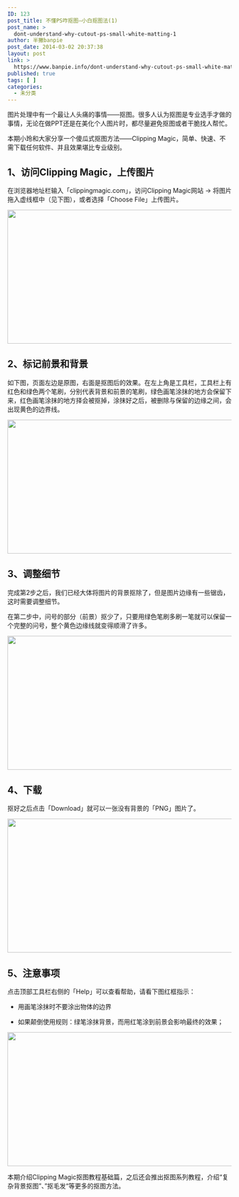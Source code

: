 ```yaml
---
ID: 123
post_title: 不懂PS咋抠图—小白抠图法(1)
post_name: >
  dont-understand-why-cutout-ps-small-white-matting-1
author: 半撇banpie
post_date: 2014-03-02 20:37:38
layout: post
link: >
  https://www.banpie.info/dont-understand-why-cutout-ps-small-white-matting-1/
published: true
tags: [ ]
categories:
  - 未分类
---
```

图片处理中有一个最让人头痛的事情——抠图。很多人认为抠图是专业选手才做的事情，无论在做PPT还是在美化个人图片时，都尽量避免抠图或者干脆找人帮忙。

本期小玲和大家分享一个傻瓜式抠图方法——Clipping Magic，简单、快速、不需下载任何软件、并且效果堪比专业级别。

## 1、访问Clipping Magic，上传图片

在浏览器地址栏输入「clippingmagic.com」，访问Clipping Magic网站 -> 将图片拖入虚线框中（见下图），或者选择「Choose File」上传图片。

[<img class="alignnone size-full wp-image-251679" src="http://www.banpie.info/wp-content/uploads/2019/04/unnamed-file-1203/0-11.jpg" width="620" height="301" alt="" />][1]

## 2、标记前景和背景

如下图，页面左边是原图，右面是抠图后的效果。在左上角是工具栏，工具栏上有红色和绿色两个笔刷，分别代表背景和前景的笔刷，绿色画笔涂抹的地方会保留下来，红色画笔涂抹的地方择会被抠掉，涂抹好之后，被删除与保留的边缘之间，会出现黄色的边界线。

[<img class="alignnone size-full wp-image-25171680" src="http://www.banpie.info/wp-content/uploads/2019/04/unnamed-file3/0-121.jpg" width="620" height="301" alt="" />][2]

## 3、调整细节

完成第2步之后，我们已经大体将图片的背景抠除了，但是图片边缘有一些锯齿，这时需要调整细节。

在第二步中，问号的部分（前景）抠少了，只要用绿色笔刷多刷一笔就可以保留一个完整的问号，整个黄色边缘线就变得顺滑了许多。

[<img class="alignnone size-full wp-image-25191681" src="http://www.banpie.info/wp-content/uploads/2019/04/unnamed-file3/0-123.jpg" width="620" height="301" alt="" />][3]

## 4、下载

抠好之后点击「Download」就可以一张没有背景的「PNG」图片了。

[<img class="alignnone size-full wp-image-25201682" src="http://www.banpie.info/wp-content/uploads/2019/04/unnamed-file3/0-124.jpg" width="620" height="301" alt="" />][4]

## 5、注意事项

点击顶部工具栏右侧的「Help」可以查看帮助，请看下图红框指示：

*   用画笔涂抹时不要涂出物体的边界

*   如果颠倒使用规则：绿笔涂抹背景，而用红笔涂到前景会影响最终的效果；

[<img class="alignnone size-full wp-image-2521683" src="http://www.banpie.info/wp-content/uploads/2019/04/unnamed-file-1273/0-15.jpg" width="620" height="301" alt="" />][5]

本期介绍Clipping Magic抠图教程基础篇，之后还会推出抠图系列教程，介绍“复杂背景抠图”、”抠毛发“等更多的抠图方法。

 [1]: http://www.banpie.info/wp-content/uploads/2019/04/unnamed-file-120.jpg
 [2]: http://www.banpie.info/wp-content/uploads/2019/04/unnamed-file-121.jpg
 [3]: http://www.banpie.info/wp-content/uploads/2019/04/unnamed-file-123.jpg
 [4]: http://www.banpie.info/wp-content/uploads/2019/04/unnamed-file-124.jpg
 [5]: http://www.banpie.info/wp-content/uploads/2019/04/unnamed-file-127.jpg
<!--stackedit_data:
eyJoaXN0b3J5IjpbLTEwMzcyMTA0MDldfQ==
-->